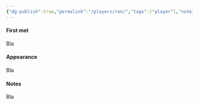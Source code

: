 ```yaml
---
{"dg-publish":true,"permalink":"/players/ron/","tags":["player"],"noteIcon":"🧑"}
---
```


#### First met
Bla
#### Appearance
Bla
#### Notes
Bla